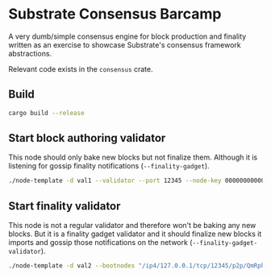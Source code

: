 # Substrate Consensus Barcamp

A very dumb/simple consensus engine for block production and finality written as
an exercise to showcase Substrate's consensus framework abstractions.

Relevant code exists in the `consensus` crate.

## Build

``` bash
cargo build --release
```

## Start block authoring validator

This node should only bake new blocks but not finalize them. Although it is
listening for gossip finality notifications (`--finality-gadget`).

```bash
./node-template -d val1 --validator --port 12345 --node-key 0000000000000000000000000000000000000000000000000000000000000001 --finality-gadget
```

## Start finality validator

This node is not a regular validator and therefore won't be baking any new
blocks. But it is a finality gadget validator and it should finalize new blocks
it imports and gossip those notifications on the network
(`--finality-gadget-validator`).

```bash
./node-template -d val2 --bootnodes "/ip4/127.0.0.1/tcp/12345/p2p/QmRpheLN4JWdAnY7HGJfWFNbfkQCb6tFf4vvA6hgjMZKrR" --finality-gadget-validator
```
